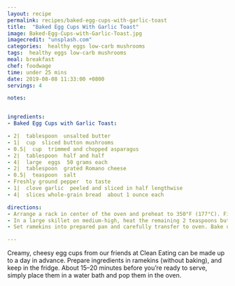 ```yaml
---
layout: recipe
permalink: recipes/baked-egg-cups-with-garlic-toast
title:  "Baked Egg Cups With Garlic Toast"
image: Baked-Egg-Cups-with-Garlic-Toast.jpg
imagecredit: "unsplash.com"
categories:  healthy eggs low-carb mushrooms
tags:  healthy eggs low-carb mushrooms
meal: breakfast
chef: foodwage
time: under 25 mins
date: 2019-08-08 11:33:00 +0800
servings: 4

notes:


ingredients:
- Baked Egg Cups with Garlic Toast:

- 2|  tablespoon  unsalted butter
- 1|  cup  sliced button mushrooms
- 0.5|  cup  trimmed and chopped asparagus
- 2|  tablespoon  half and half
- 4|  large  eggs  50 grams each
- 2|  tablespoon  grated Romano cheese
- 0.5|  teaspoon  salt
- Freshly ground pepper  to taste
- 1|  clove garlic  peeled and sliced in half lengthwise
- 4|  slices whole-grain bread  about 1 ounce each

directions:
- Arrange a rack in center of the oven and preheat to 350°F (177°C). Fill a 9-inch square baking pan halfway with very hot water. Butter 4 (6-ounce) ramekins with 1 teaspoon butter each. Set aside.
- In a large skillet on medium-high, heat the remaining 2 teaspoons butter until foamy. Add mushrooms and cook, stirring frequently, until golden brown, about 4 minutes. Divide mushrooms evenly among ramekins. Top with asparagus and half and half, dividing evenly. Crack 1 egg into each ramekin and top with cheese. Season with salt and pepper.
- Set ramekins into prepared pan and carefully transfer to oven. Bake until whites are set and yolks are still slightly runny, 15 to 18 minutes. Meanwhile, rub the cut side of garlic over 1 side of each bread slice, and toast until golden. Cut into triangles and serve with egg cups

---
```


Creamy, cheesy egg cups from our friends at Clean Eating can be made up to a day in advance. Prepare ingredients in ramekins (without baking), and keep in the fridge. About 15–20 minutes before you’re ready to serve, simply place them in a water bath and pop them in the oven.